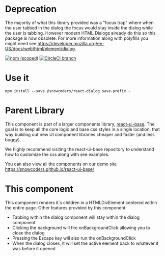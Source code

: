 # Deprecation

The majority of what this library provided was a "focus trap" where when the user tabbed in the dialog the focus would stay inside the dialog while the user is tabbing. However modern HTML Dialogs already do this so this package is now obsolete. For more information along with polyfills you might need see https://developer.mozilla.org/en-US/docs/web/html/element/dialog.

[![npm (scoped)](https://img.shields.io/npm/v/@snowcoders/react-dialog.svg)](https://www.npmjs.com/package/@snowcoders/react-dialog)
[![CircleCI branch](https://img.shields.io/circleci/project/github/snowcoders/react-dialog.svg)](https://circleci.com/gh/snowcoders/react-dialog)

# Use it

`npm install --save @snowcoders/react-dialog save-prefix ~`

# Parent Library

This component is part of a larger components library, [react-ui-base](https://github.com/snowcoders/react-ui-base). The goal is to keep all the core logic and base css styles in a single location, that way building out new UI component libraries cheaper and faster (and less buggy).

We highly recommend visiting the react-ui-base repository to understand how to customize the css along with see examples.

You can also view all the components on our demo site https://snowcoders.github.io/react-ui-base/

# This component

This component renders it's children in a HTMLDivElement centered within the entire page. Other features provided by this component:

- Tabbing within the dialog component will stay within the dialog component
- Clicking the background will fire onBackgroundClick allowing you to close the dialog
- Pressing the Escape key will also run the onBackgroundClick
- When the dialog closes, it will set the active element back to whatever it was before it opened
